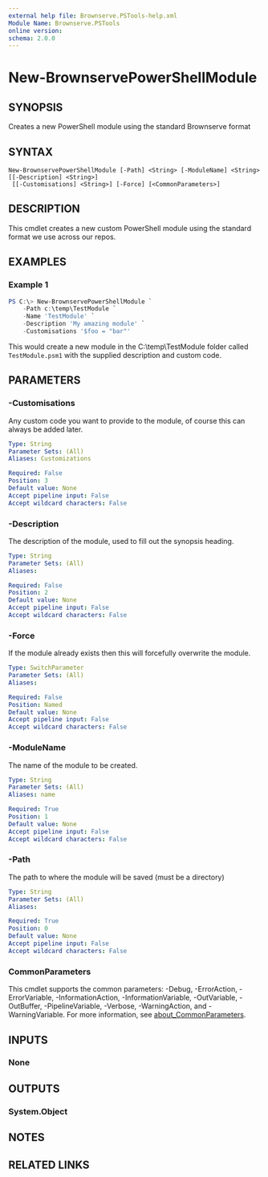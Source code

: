 ```yaml
---
external help file: Brownserve.PSTools-help.xml
Module Name: Brownserve.PSTools
online version:
schema: 2.0.0
---
```


# New-BrownservePowerShellModule

## SYNOPSIS
Creates a new PowerShell module using the standard Brownserve format

## SYNTAX

```
New-BrownservePowerShellModule [-Path] <String> [-ModuleName] <String> [[-Description] <String>]
 [[-Customisations] <String>] [-Force] [<CommonParameters>]
```

## DESCRIPTION
This cmdlet creates a new custom PowerShell module using the standard format we use across our repos.

## EXAMPLES

### Example 1
```powershell
PS C:\> New-BrownservePowerShellModule `
    -Path c:\temp\TestModule `
    -Name 'TestModule' `
    -Description 'My amazing module' `
    -Customisations '$foo = "bar"'
```

This would create a new module in the C:\temp\TestModule folder called `TestModule.psm1` with the supplied description and custom code.

## PARAMETERS

### -Customisations
Any custom code you want to provide to the module, of course this can always be added later.

```yaml
Type: String
Parameter Sets: (All)
Aliases: Customizations

Required: False
Position: 3
Default value: None
Accept pipeline input: False
Accept wildcard characters: False
```

### -Description
The description of the module, used to fill out the synopsis heading.

```yaml
Type: String
Parameter Sets: (All)
Aliases:

Required: False
Position: 2
Default value: None
Accept pipeline input: False
Accept wildcard characters: False
```

### -Force
If the module already exists then this will forcefully overwrite the module.

```yaml
Type: SwitchParameter
Parameter Sets: (All)
Aliases:

Required: False
Position: Named
Default value: None
Accept pipeline input: False
Accept wildcard characters: False
```

### -ModuleName
The name of the module to be created.

```yaml
Type: String
Parameter Sets: (All)
Aliases: name

Required: True
Position: 1
Default value: None
Accept pipeline input: False
Accept wildcard characters: False
```

### -Path
The path to where the module will be saved (must be a directory)

```yaml
Type: String
Parameter Sets: (All)
Aliases:

Required: True
Position: 0
Default value: None
Accept pipeline input: False
Accept wildcard characters: False
```

### CommonParameters
This cmdlet supports the common parameters: -Debug, -ErrorAction, -ErrorVariable, -InformationAction, -InformationVariable, -OutVariable, -OutBuffer, -PipelineVariable, -Verbose, -WarningAction, and -WarningVariable. For more information, see [about_CommonParameters](http://go.microsoft.com/fwlink/?LinkID=113216).

## INPUTS

### None

## OUTPUTS

### System.Object
## NOTES

## RELATED LINKS
